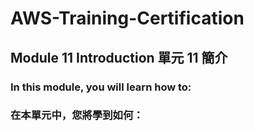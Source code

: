 # AWS-Training-Certification
## Module 11 Introduction 單元 11 簡介

### In this module, you will learn how to: 
### 在本單元中，您將學到如何：
```bash

```